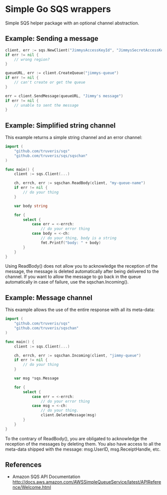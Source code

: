 # Simple Go SQS wrappers

Simple SQS helper package with an optional channel abstraction.

## Example: Sending a message
```go
client, err := sqs.NewClient("JimmysAccessKeyId", "JimmysSecretAccessKey", "us-east-1")
if err != nil {
	// wrong region?
}

queueURL, err := client.CreateQueue("jimmys-queue")
if err != nil {
	// can't create or get the queue
}

err = client.SendMessage(queueURL, "Jimmy's message")
if err != nil {
	// unable to sent the message
}
```

## Example: Simplified string channel
This example returns a simple string channel and an error channel:

```go
import (
	"github.com/truveris/sqs"
	"github.com/truveris/sqs/sqschan"
)

func main() {
	client := sqs.Client(...)

	ch, errch, err := sqschan.ReadBody(client, "my-queue-name")
	if err != nil {
		// do your thing
	}

    var body string

	for {
		select {
			case err = <-errch:
				// do your error thing
			case body = <-ch:
				// do your thing, body is a string
				fmt.Printf("body: " + body)
		}
	}
}
```

Using ReadBody() does not allow you to acknowledge the reception of the message,
the message is deleted automatically after being delivered to the channel.  If
you want to allow the message to go back in the queue automatically in case of
failure, use the sqschan.Incoming().

## Example: Message channel
This example allows the use of the entire response with all its meta-data:

```go
import (
	"github.com/truveris/sqs"
	"github.com/truveris/sqschan"
)

func main() {
	client := sqs.Client(...)

	ch, errch, err := sqschan.Incoming(client, "jimmy-queue")
	if err != nil {
		// do your thing
	}

    var msg *sqs.Message

	for {
		select {
			case err = <-errch:
				// do your error thing
			case msg = <-ch:
				// do your thing.
				client.DeleteMessage(msg)
		}
	}
}
```

To the contrary of ReadBody(), you are obligated to acknowledge the reception of
the messages by deleting them. You also have access to all the meta-data
shipped with the message: msg.UserID, msg.ReceiptHandle, etc.

## References
 * Amazon SQS API Documentation
   http://docs.aws.amazon.com/AWSSimpleQueueService/latest/APIReference/Welcome.html
